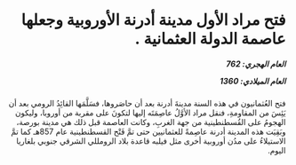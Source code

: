 <h1 dir="rtl">فتح مراد الأول مدينة أدرنة الأوروبية وجعلها عاصمة الدولة العثمانية .</h1>

<h5 dir="rtl">العام الهجري:  762

العام الميلادي: 1360

</h5>

<p dir="rtl">فتح العُثمانيون في هذه السنة مدينةَ أدرنة بعد أن حاصَروها، فسَلَّمَها القائِدُ الرومي بعد أن يَئِسَ من المقاومةِ، فنقل مراد الأوَّلُ عاصِمَتَه إليها لتكونَ على مقربة من أوروبا، وليكون الهجومُ على القُسطنطينية من جهة الغربِ، وكانت العاصمة قبل ذلك هي مدينة بورصة، وبَقِيَت هذه المدينة أدرنة عاصِمةً للعثمانيين حتى تمَّ فَتْح القسطنطينية عام 857هـ كما تمَّ الاستيلاءُ على مدُن أوروبية أخرى مثل فيلبه قاعدة بلاد الرومللي الشرقي جنوبي بلغاريا اليوم.</p></br>

